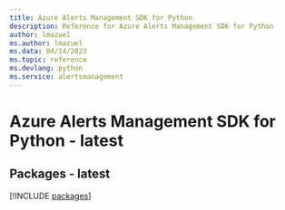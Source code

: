 ```yaml
---
title: Azure Alerts Management SDK for Python
description: Reference for Azure Alerts Management SDK for Python
author: lmazuel
ms.author: lmazuel
ms.data: 04/14/2023
ms.topic: reference
ms.devlang: python
ms.service: alertsmanagement
---
```

# Azure Alerts Management SDK for Python - latest
## Packages - latest
[!INCLUDE [packages](alerts-management-index.md)]